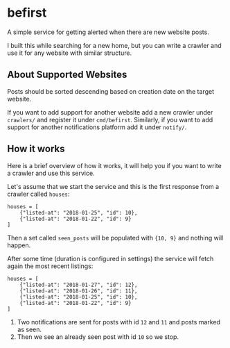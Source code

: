 # befirst

A simple service for getting alerted when there are new website posts.

I built this while searching for a new home, but you can write a crawler 
and use it for any website with similar structure.


## About Supported Websites

Posts should be sorted descending based on creation date on the target website.

If you want to add support for another website add a new crawler under `crawlers/` and register it under `cmd/befirst`.
Similarly, if you want to add support for another notifications platform add it under `notify/`.


## How it works

Here is a brief overview of how it works, it will help you if you want to write a crawler and use this service.

Let's assume that we start the service and this is the first response from a crawler called `houses`:
```
houses = [
    {"listed-at": "2018-01-25", "id": 10},
    {"listed-at": "2018-01-22", "id": 9}
]
```

Then a set called `seen_posts` will be populated with `{10, 9}` and nothing will happen.

After some time (duration is configured in settings) the service will fetch again the most recent listings:

```
houses = [
    {"listed-at": "2018-01-27", "id": 12},
    {"listed-at": "2018-01-26", "id": 11},
    {"listed-at": "2018-01-25", "id": 10},
    {"listed-at": "2018-01-22", "id": 9}
]
```

1. Two notifications are sent for posts with id `12` and `11` and posts marked as seen.
2. Then we see an already seen post with id `10` so we stop.
